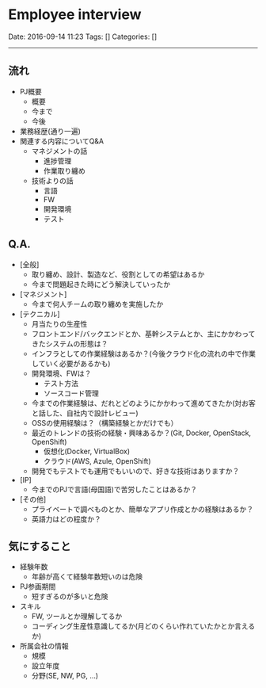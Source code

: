 # Employee interview

Date: 2016-09-14 11:23
Tags: []
Categories: []

---

## 流れ

- PJ概要
    - 概要
    - 今まで
    - 今後
- 業務経歴(通り一遍)
- 関連する内容についてQ&A
    - マネジメントの話
        - 進捗管理
        - 作業取り纏め
    - 技術よりの話
        - 言語
        - FW
        - 開発環境
        - テスト

## Q.A.

- [全般]
    - 取り纏め、設計、製造など、役割としての希望はあるか
    - 今まで問題起きた時にどう解決していったか
- [マネジメント]
    - 今まで何人チームの取り纏めを実施したか
- [テクニカル]
    - 月当たりの生産性
    - フロントエンド/バックエンドとか、基幹システムとか、主にかかわってきたシステムの形態は？
    - インフラとしての作業経験はあるか？(今後クラウド化の流れの中で作業していく必要があるかも)
    - 開発環境、FWは？
        - テスト方法
        - ソースコード管理
    - 今までの作業経験は、だれとどのようにかかわって進めてきたか(対お客と話した、自社内で設計レビュー)
    - OSSの使用経験は？（構築経験とかだけでも）
    - 最近のトレンドの技術の経験・興味あるか？(Git, Docker, OpenStack, OpenShift)
        - 仮想化(Docker, VirtualBox)
        - クラウド(AWS, Azule, OpenShift)
    - 開発でもテストでも運用でもいいので、好きな技術はありますか？
- [IP]
    - 今までのPJで言語(母国語)で苦労したことはあるか？
- [その他]
    - プライベートで調べものとか、簡単なアプリ作成とかの経験はあるか？
    - 英語力はどの程度か？

## 気にすること

- 経験年数
    - 年齢が高くて経験年数短いのは危険
- PJ参画期間
    - 短すぎるのが多いと危険
- スキル
    - FW, ツールとか理解してるか
    - コーディング生産性意識してるか(月どのくらい作れていたかとか言えるか)
- 所属会社の情報
    - 規模
    - 設立年度
    - 分野(SE, NW, PG, ...)

